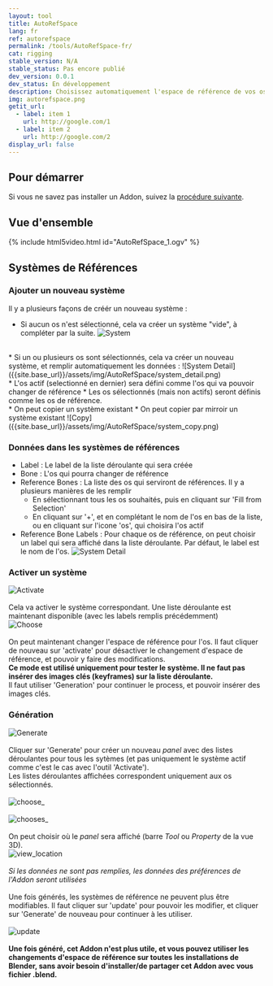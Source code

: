 ```yaml
---
layout: tool
title: AutoRefSpace
lang: fr
ref: autorefspace
permalink: /tools/AutoRefSpace-fr/
cat: rigging
stable_version: N/A
stable_status: Pas encore publié
dev_version: 0.0.1
dev_status: En développement
description: Choisissez automatiquement l'espace de référence de vos os
img: autorefspace.png
getit_url:
  - label: item 1
    url: http://google.com/1
  - label: item 2
    url: http://google.com/2
display_url: false
---
```


## Pour démarrer
Si vous ne savez pas installer un Addon, suivez la [procédure suivante][1].  

## Vue d'ensemble
{% include html5video.html id="AutoRefSpace_1.ogv" %}

## Systèmes de Références

### Ajouter un nouveau système

Il y a plusieurs façons de créér un nouveau système :

* Si aucun os n'est sélectionné, cela va créer un système "vide", à compléter par la suite.
![System]({{site.base_url}}/assets/img/AutoRefSpace/reference_system.png)  
<br/>
* Si un ou plusieurs os sont sélectionnés, cela va créer un nouveau système, et remplir automatiquement les données :  
![System Detail]({{site.base_url}}/assets/img/AutoRefSpace/system_detail.png)  
<br/>
  * L'os actif (selectionné en dernier) sera défini comme l'os qui va pouvoir changer de référence
  * Les os sélectionnés (mais non actifs) seront définis comme les os de référence.  
<br/>
* On peut copier un système existant
* On peut copier par mirroir un système existant  
![Copy]({{site.base_url}}/assets/img/AutoRefSpace/system_copy.png)  

### Données dans les systèmes de références

* Label : Le label de la liste déroulante qui sera créée
* Bone : L'os qui pourra changer de référence
* Reference Bones : La liste des os qui serviront de références. Il y a plusieurs manières de les remplir  
  * En sélectionnant tous les os souhaités, puis en cliquant sur 'Fill from Selection'
  * En cliquant sur '+', et en complétant le nom de l'os en bas de la liste, ou en cliquant sur l'icone 'os', qui choisira l'os actif
* Reference Bone Labels : Pour chaque os de référence, on peut choisir un label qui sera affiché dans la liste déroulante. Par défaut, le label est le nom de l'os.
![System Detail]({{site.base_url}}/assets/img/AutoRefSpace/system_detail_2.png)  

### Activer un système

![Activate]({{site.base_url}}/assets/img/AutoRefSpace/active_autoref.png)  
<br/>
Cela va activer le système correspondant. Une liste déroulante est maintenant disponible (avec les labels remplis précédemment)
<br/>
![Choose]({{site.base_url}}/assets/img/AutoRefSpace/choose_ref.png)  
<br/>
On peut maintenant changer l'espace de référence pour l'os. Il faut cliquer de nouveau sur 'activate' pour désactiver le changement d'espace de référence, et pouvoir y faire des modifications.  
**Ce mode est utilisé uniquement pour tester le système. Il ne faut pas insérer des images clés (keyframes) sur la liste déroulante.**  
Il faut utiliser 'Generation' pour continuer le process, et pouvoir insérer des images clés.  

### Génération

![Generate]({{site.base_url}}/assets/img/AutoRefSpace/generate.png)  
<br/>
Cliquer sur 'Generate' pour créer un nouveau *panel* avec des listes déroulantes pour tous les sytèmes (et pas uniquement le système actif comme c'est le cas avec l'outil 'Activate').  
Les listes déroulantes affichées correspondent uniquement aux os sélectionnés.  
<br/>
![choose_]({{site.base_url}}/assets/img/AutoRefSpace/generated_ref_choose.png)  
<br/>
![chooses_]({{site.base_url}}/assets/img/AutoRefSpace/generated_ref_chooses.png)  
<br/>
On peut choisir où le *panel* sera affiché (barre *Tool* ou *Property* de la vue 3D).  
![view_location]({{site.base_url}}/assets/img/AutoRefSpace/view_location.png)  
<br/>
*Si les données ne sont pas remplies, les données des préférences de l'Addon seront utilisées*  
<br/>
Une fois générés, les systèmes de référence ne peuvent plus être modifiables. Il faut cliquer sur 'update' pour pouvoir les modifier, et cliquer sur 'Generate' de nouveau pour continuer à les utiliser.  
<br/>
![update]({{site.base_url}}/assets/img/AutoRefSpace/update.png)  
<br/>
**Une fois généré, cet Addon n'est plus utile, et vous pouvez utiliser les changements d'espace de référence sur toutes les installations de Blender, sans avoir besoin d'installer/de partager cet Addon avec vous fichier .blend.**

[1]: {{site.base_url}}/AddonInstallation-fr/
